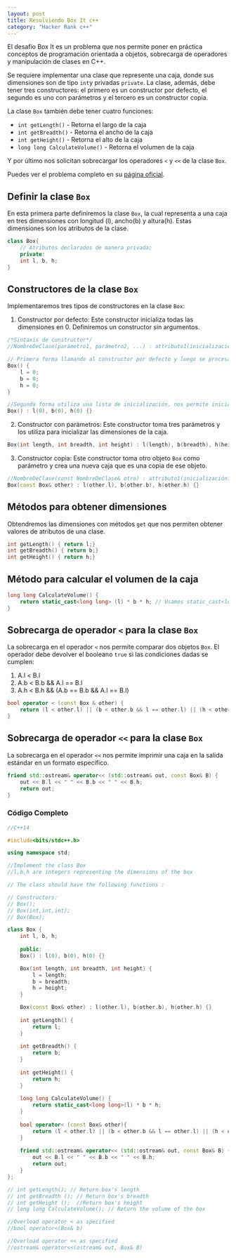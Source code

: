 ```yaml
---
layout: post
title: Resolviendo Box It c++
category: "Hacker Rank c++"
---
```

El desafío Box It es un problema que nos permite poner en práctica conceptos de programación orientada a objetos, sobrecarga de operadores y manipulación de clases en C++.

Se requiere implementar una clase que represente una caja, donde sus dimensiones son de tipo `int`y privadas `private`. La clase, además, debe tener tres constructores: el primero es un constructor por defecto, el segundo es uno con parámetros y el tercero es un constructor copia.

La clase `Box` también debe tener cuatro funciones:
- `int getLength()` - Retorna el largo de la caja
- `int getBreadth()` - Retorna el ancho de la caja
- `int getHeight()` - Retorna el alto de la caja
- `long long CalculateVolume()` - Retorna el volumen de la caja

Y por último nos solicitan sobrecargar los operadores `<` y `<<` de la clase `Box`.

Puedes ver el problema completo en su [página oficial](https://www.hackerrank.com/challenges/box-it/problem).

## Definir la clase `Box`

En esta primera parte definiremos la clase `Box`, la cual representa a una caja en tres dimensiones con longitud (l), ancho(b) y altura(h). Estas dimensiones son los atributos de la clase.

```cpp
class Box{
	// Atributos declarados de manera privada;
	private:
	int l, b, h;
}

```

## Constructores de la clase `Box`
Implementaremos tres tipos de constructores en la clase `Box`:

1. Constructor por defecto: Este constructor inicializa todas las dimensiones en 0. Definiremos un constructor sin argumentos.

```cpp
/*Sintaxis de constructor*/
//NombreDeClase(parámetro1, parámetro2, ...) : attributo1(inicialización1), atributo2(inicialización2), ... {código de constructor}

// Primera forma llamando al constructor por defecto y luego se procesan las asignaciones
Box() {
	l = 0;
	b = 0;
	h = 0;
}

//Segunda forma utiliza una lista de inicialización, nos permite inicializar los atributos directamente en la fase de construcción del objeto
Box() : l(0), b(0), h(0) {}

```

2. Constructor con parámetros: Este constructor toma tres parámetros y los utiliza para inicializar las dimensiones de la caja.

```cpp
Box(int length, int breadth, int height) : l(length), b(breadth), h(height) {}
```

3. Constructor copia: Este constructor toma otro objeto `Box` como parámetro y crea una nueva caja que es una copia de ese objeto.

```cpp
//NombreDeClase(const NombreDeClase& otro) : attributo1(inicialización1), atributo2(inicialización2), ... {código de constructor}
Box(const Box& other) : l(other.l), b(other.b), h(other.h) {}
```
## Métodos para obtener dimensiones
Obtendremos las dimensiones con métodos `get` que nos permiten obtener valores de atributos de una clase.

```cpp
int getLength() { return l;}
int getBreadth() { return b;}
int getHeight() { return h;}
```

## Método para calcular el volumen de la caja

```cpp
long long CalculateVolume() {
	return static_cast<long long> (l) * b * h; // Usamos static_cast<long long> para convertir el tipo de dato de "l"(int) a long long, esto permite que este tipo de dato pueda manejar números grandes sin desbordamiento.
}
```

## Sobrecarga de operador `<` para la clase `Box`

La sobrecarga en el operador `<` nos permite comparar dos objetos `Box`. El operador debe devolver el booleano `true` si las condiciones dadas se cumplen:
1. A.l < B.l
2. A.b < B.b && A.l == B.l
3. A.h < B.h && (A.b == B.b && A.l == B.l)

```cpp
bool operator < (const Box & other) {
  	return (l < other.l) || (b < other.b && l == other.l) || (h < other.h && (b == other.b && l == other.l));
}
```


## Sobrecarga de operador `<<` para la clase `Box`

La sobrecarga en el operador `<<` nos permite imprimir una caja en la salida estándar en un formato específico.

```cpp
friend std::ostream& operator<< (std::ostream& out, const Box& B) {
	out << B.l << " " << B.b << " " << B.h;
	return out;
}
```
### Código Completo
```cpp
//C++14

#include<bits/stdc++.h>

using namespace std;

//Implement the class Box  
//l,b,h are integers representing the dimensions of the box

// The class should have the following functions : 

// Constructors: 
// Box();
// Box(int,int,int);
// Box(Box);

class Box {
    int l, b, h;
    
    public:
    Box() : l(0), b(0), h(0) {}

    Box(int length, int breadth, int height) {
        l = length;
        b = breadth;
        h = height;
    }

    Box(const Box& other) : l(other.l), b(other.b), h(other.h) {}
    
    int getLength() {
        return l;
    }
    
    int getBreadth() {
        return b;
    }
    
    int getHeight() {
        return h;
    }
    
    long long CalculateVolume() {
        return static_cast<long long>(l) * b * h;
    }
    
    bool operator< (const Box& other){
        return (l < other.l) || (b < other.b && l == other.l) || (h < other.h && (b == other.b && l == other.l));
    }
    
    friend std::ostream& operator<< (std::ostream& out, const Box& B) {
        out << B.l << " " << B.b << " " << B.h;
        return out; 
    }
};

// int getLength(); // Return box's length
// int getBreadth (); // Return box's breadth
// int getHeight ();  //Return box's height
// long long CalculateVolume(); // Return the volume of the box

//Overload operator < as specified
//bool operator<(Box& b)

//Overload operator << as specified
//ostream& operator<<(ostream& out, Box& B)
```
